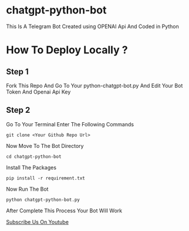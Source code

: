 # chatgpt-python-bot
This Is A Telegram Bot Created using OPENAI Api And Coded in Python

# How To Deploy Locally ?
## Step 1
Fork This Repo And Go To Your python-chatgpt-bot.py And Edit Your Bot Token And Openai Api Key

## Step 2
Go To Your Terminal Enter The Following Commands


```git clone <Your Github Repo Url>```

Now Move To The Bot Directory


```cd chatgpt-python-bot```

Install The Packages

```pip install -r requirement.txt ```

Now Run The Bot

```python chatgpt-python-bot.py```

After Complete This Process Your Bot Will Work

[Subscribe Us On Youtube](https://youtube.com/@Armanidrisi1)
